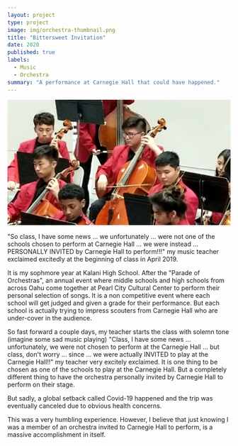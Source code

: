 ```yaml
---
layout: project
type: project
image: img/orchestra-thumbnail.png
title: "Bittersweet Invitation"
date: 2020
published: true
labels:
  - Music
  - Orchestra
summary: "A performance at Carnegie Hall that could have happened."
---
```


<img class="img-fluid" src="../img/orchestra-pic.jpg">

"So class, I have some news ... we unfortunately ... were not one of the schools chosen to perform at Carnegie Hall ... we were instead ...  PERSONALLY INVITED by Carnegie Hall to perform!!!" my music teacher exclaimed excitedly at the beginning of class in April 2019.

It is my sophmore year at Kalani High School. After the "Parade of Orchestras", an annual event where middle schools and high schools from across Oahu come together at Pearl City Cultural Center to perform their personal selection of songs. It is a non competitive event where each school will get judged and given a grade for their performance. But each school is actually trying to impress scouters from Carnegie Hall who are under-cover in the audience.

So fast forward a couple days, my teacher starts the class with solemn tone (imagine some sad music playing) "Class, I have some news ... unfortunately, we were not chosen to perform at the Carnegie Hall ... but class, don't worry ... since ... we were actually INVITED to play at the Carnegie Hall!!" my teacher very excitely exclaimed. It is one thing to be chosen as one of the schools to play at the Carnegie Hall. But a completely different thing to have the orchestra personally invited by Carnegie Hall to perform on their stage.

But sadly, a global setback called Covid-19 happened and the trip was eventually canceled due to obvious health concerns.

This was a very humbling experience. However, I believe that just knowing I was a member of an orchestra invited to Carnegie Hall to perform, is a massive accomplishment in itself.
